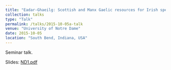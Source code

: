 ```yaml
---
title: "Eadar-Ghaeilg: Scottish and Manx Gaelic resources for Irish speakers"
collection: talks
type: "Talk"
permalink: /talks/2015-10-05a-talk
venue: "University of Notre Dame"
date: 2015-10-05
location: "South Bend, Indiana, USA"
---
```


Seminar talk.

Slides: [ND1.pdf](/files/ND1.pdf)
